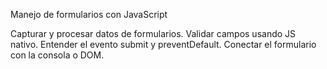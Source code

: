 Manejo de formularios con JavaScript


Capturar y procesar datos de formularios.
Validar campos usando JS nativo.
Entender el evento submit y preventDefault.
Conectar el formulario con la consola o DOM.